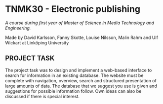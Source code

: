 # TNMK30 - Electronic publishing 
*A course during first year of Master of Science in Media Technology and Engineering.*

Made by David Karlsson, Fanny Skotte, Louise Nilsson, Malin Rahm and Ulf Wickart at Linköping University

## PROJECT TASK

The project task was to design and implement a web-based interface to search for information in an existing database. The website must be complete with navigation, overview, search and structured presentation of large amounts of data. The database that we suggest you use is given and suggestions for possible information follow. Own ideas can also be discussed if there is special interest.
